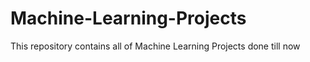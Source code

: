 # Machine-Learning-Projects
This repository contains all of Machine Learning Projects done till now
